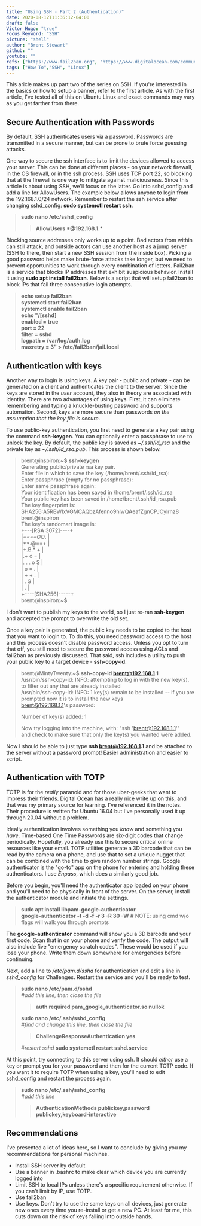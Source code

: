 ```yaml
---
title: "Using SSH - Part 2 (Authentication)"
date: 2020-08-12T11:36:12-04:00
draft: false
Victor_Hugo: "true"
Focus_Keyword: "SSH"
picture: "shell"
author: "Brent Stewart"
github: ""
youtube: ""
refs: ["https://www.fail2ban.org", "https://www.digitalocean.com/community/tutorials/how-to-set-up-multi-factor-authentication-for-ssh-on-ubuntu-16-04"]
tags: ["How To","SSH", "Linux"]
---
```

This aricle makes up part two of the series on SSH.  If you're interested in the basics or how to setup a banner, refer to the first article.  As with the first article, I've tested all of this on Ubuntu Linux and exact commands may vary as you get farther from there.

## Secure Authentication with Passwords

By default, SSH authenticates users via a password.  Passwords are transmitted in a secure manner, but can be prone to brute force guessing attacks.

One way to secure the ssh interface is to limit the devices allowed to access your server.  This can be done at different places - on your network firewall, in the OS firewall, or in the ssh process.   SSH uses TCP port 22, so blocking that at the firewall is one way to mitigate against maliciousness.  Since this article is about using SSH, we'll focus on the latter.  Go into sshd_config and add a line for AllowUsers.  The example below allows anyone to login from the 192.168.1.0/24 network. Remember to restart the ssh service after changing sshd_config: __sudo systemctl restart ssh__. 
> __sudo nano /etc/sshd_config__  
>> __AllowUsers \*@192.168.1.*__

Blocking source addresses only works up to a point.  Bad actors from within can still attack, and outside actors can use another host as a jump server (SSH to there, then start a new SSH session from the inside box).  Picking a good password helps make brute-force attacks take longer, but we need to prevent opportunities to work through every combination of letters.  Fail2ban is a service that blocks IP addresses that exhibit suspicious behavior.  Install it using __sudo apt install fail2ban__.  Below is a script that will setup fail2ban to block IPs that fail three consecutive login attempts.
> __echo setup fail2ban__  
> __systemctl start fail2ban__  
> __systemctl enable fail2ban__  
> __echo "/[sshd]__  
> __enabled = true__  
> __port = 22__  
> __filter = sshd__  
> __logpath = /var/log/auth.log__  
> __maxretry = 3" >  /etc/fail2ban/jail.local__  

## Authentication with keys
Another way to login is using keys.  A key pair - public and private - can be generated on a client and authenticates the client to the server.  Since the keys are stored in the _user_ account, they also in theory are associated with identity.  There are two advantages of using keys.  First, it can eliminate remembering and typing a knuckle-busting password and supports automation.  Second, keys are more secure than passwords _on the assumption that the key file is secure_.

To use public-key authentication, you first need to generate a key pair using the command __ssh-keygen__.  You can optionally enter a passphrase to use to unlock the key.  By default, the public key is saved as _~/.ssh/id\_rsa_ and the private key as _~/.ssh/id\_rsa.pub_.  This process is shown below.
> brent@inspiron:~$ __ssh-keygen__  
> Generating public/private rsa key pair.  
> Enter file in which to save the key (/home/brent/.ssh/id_rsa):   
> Enter passphrase (empty for no passphrase):   
> Enter same passphrase again:   
> Your identification has been saved in /home/brent/.ssh/id_rsa  
> Your public key has been saved in /home/brent/.ssh/id_rsa.pub  
> The key fingerprint is:  
> SHA256:A5RBWIxVGMCAQbzAfenno9hlwQAeafZgnCPJCylrnz8 brent@inspiron  
> The key's randomart image is:  
> +---[RSA 3072]----+  
> |*====OO*.        |  
> |**.@==+          |  
> |+.B.* +          |  
> |.+   o =         |  
> |. . . o S        |  
> |   o   = .       |  
> |    + + .        |  
> |   . G           |  
> |      .          |  
> +----[SHA256]-----+  
> brent@inspiron:~$   

I don't want to publish my keys to the world, so I just re-ran __ssh-keygen__ and accepted the prompt to overwrite the old set.

Once a key pair is generated, the public key needs to be copied to the host that you want to login to.  To do this, you need password access to the host and this process doesn't disable password access.  Unless you opt to turn that off, you still need to secure the password access using ACLs and fail2ban as previously discussed.  That said, ssh includes a utility to push your public key to a target device - __ssh-copy-id__.

> brent@MintyTwenty:~$ __ssh-copy-id brent@192.168.1.1__   
> /usr/bin/ssh-copy-id: INFO: attempting to log in with the new key(s), to filter out any that are already installed  
> /usr/bin/ssh-copy-id: INFO: 1 key(s) remain to be installed -- if you are prompted now it is to install the new keys  
> brent@192.168.1.1's password:   
>  
> Number of key(s) added: 1  
>  
> Now try logging into the machine, with:   "ssh 'brent@192.168.1.1'"  
> and check to make sure that only the key(s) you wanted were added.  

Now I should be able to just type __ssh brent@192.168.1.1__ and be attached to the server without a password prompt!  Easier administration and easier to script.

## Authentication with TOTP
TOTP is for the _really_ paranoid and for those uber-geeks that want to impress their friends.  Digital Ocean has a really nice write up on this, and that was my primary source for learning.  I've referenced it in the notes.  Their procedure is written for Ubuntu 16.04 but I've personally used it up through 20.04 without a problem.

Ideally authentication involves something you _know_ and something you _have_.  Time-based One Time Passwords are six-digit codes that change periodically.  Hopefully, you already use this to secure critical online resources like your email.  TOTP utilities generate a 3D barcode that can be read by the camera on a phone, and use that to set a unique nugget that can be combined with the time to give random number strings.  Google authenticator is the "go-to" app on the phone for entering and holding these authenticators.  I use _Enpass_, which does a similarly good job.

Before you begin, you'll need the authenticator app loaded on your phone and you'll need to be physically in front of the server.  On the server, install the authenticator module and initiate the settings.
> __sudo apt install libpam-google-authenticator__  
> __google-authenticator -t -d -f -r 3 -R 30 -W__   # NOTE: using cmd w/o flags will walk you through prompts  

The __google-authenticator__ command will show you a 3D barcode and your first code.  Scan that in on your phone and verify the code.  The output will also include five "emergency scratch codes".  These would be used if you lose your phone.  Write them down somewhere for emergencies before continuing.

Next, add a line to _/etc/pam.d/sshd_ for authentication and edit a line in _sshd\_config_ for Challenges.  Restart the service and you'll be ready to test.
> __sudo nano /etc/pam.d/sshd__  
> #_add this line, then close the file_
>> __auth required pam_google_authenticator.so nullok__
>  
>__sudo nano /etc/.ssh/sshd_config__  
> #_find and change this line, then close the file_
>> __ChallengeResponseAuthentication yes__
>
> #_restart sshd_
> __sudo systemctl restart sshd.service__

At this point, try connecting to this server using ssh.  It should _either_ use a key or prompt you for your password and then for the current TOTP code.  If you want it to require TOTP when using a key, you'll need to edit sshd_config and restart the process again.

> __sudo nano /etc/.ssh/sshd_config__  
> #_add this line_
>> __AuthenticationMethods publickey,password publickey,keyboard-interactive__

## Recommendations
I've presented a lot of ideas here, so I want to conclude by giving you my recommendations for personal machines.
* Install SSH server by default
* Use a banner in .bashrc to make clear which device you are currently logged into
* Limit SSH to local IPs unless there's a specific requirement otherwise.  If you can't limit by IP, use TOTP.
* Use fail2ban
* Use keys.  Don't try to use the same keys on all devices, just generate new ones every time you re-install or get a new PC.  At least for me, this cuts down on the risk of keys falling into outside hands.